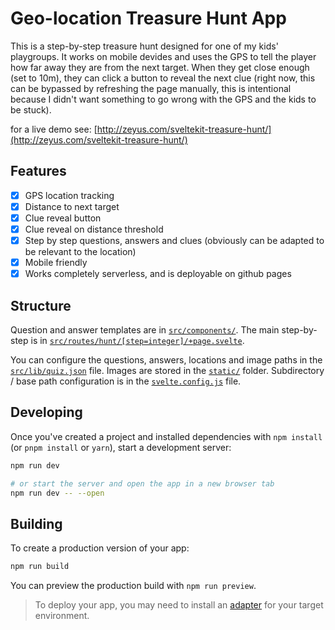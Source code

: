 # Geo-location Treasure Hunt App

This is a step-by-step treasure hunt designed for one of my kids' playgroups. It works on mobile devides and uses the GPS to tell the player how far away they are from the next target. When they get close enough (set to 10m), they can click a button to reveal the next clue (right now, this can be bypassed by refreshing the page manually, this is intentional because I didn't want something to go wrong with the GPS and the kids to be stuck).

for a live demo see: [http://zeyus.com/sveltekit-treasure-hunt/](http://zeyus.com/sveltekit-treasure-hunt/)

## Features

- [x] GPS location tracking
- [x] Distance to next target
- [x] Clue reveal button
- [x] Clue reveal on distance threshold
- [x] Step by step questions, answers and clues (obviously can be adapted to be relevant to the location)
- [x] Mobile friendly
- [x] Works completely serverless, and is deployable on github pages

## Structure

Question and answer templates are in [`src/components/`](src/components/). The main step-by-step is in [`src/routes/hunt/[step=integer]/+page.svelte`](src/routes/hunt/[step=integer]/+page.svelte).

You can configure the questions, answers, locations and image paths in the [`src/lib/quiz.json`](src/lib/quiz.json) file. Images are stored in the [`static/`](static/) folder. Subdirectory / base path configuration is in the [`svelte.config.js`](svelte.config.js) file.


## Developing

Once you've created a project and installed dependencies with `npm install` (or `pnpm install` or `yarn`), start a development server:

```bash
npm run dev

# or start the server and open the app in a new browser tab
npm run dev -- --open
```

## Building

To create a production version of your app:

```bash
npm run build
```

You can preview the production build with `npm run preview`.

> To deploy your app, you may need to install an [adapter](https://kit.svelte.dev/docs/adapters) for your target environment.
